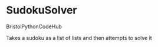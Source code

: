 # SudokuSolver
BristolPythonCodeHub


Takes a sudoku as a list of lists and then attempts to solve it
